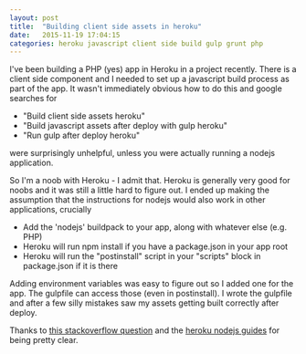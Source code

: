 ```yaml
---
layout: post
title:  "Building client side assets in heroku"
date:   2015-11-19 17:04:15
categories: heroku javascript client side build gulp grunt php
---
```


I've been building a PHP (yes) app in Heroku in a project recently. There is a client side component and I needed
to set up a javascript build process as part of the app. It wasn't immediately obvious how to do this and google
searches for

 - "Build client side assets heroku"
 - "Build javascript assets after deploy with gulp heroku"
 - "Run gulp after deploy heroku"

were surprisingly unhelpful, unless you were actually running a nodejs application.

So I'm a noob with Heroku - I admit that. Heroku is generally very good for noobs and it was still a little hard to figure out. I ended
up making the assumption that the instructions for nodejs would also work in other applications, crucially

 - Add the 'nodejs' buildpack to your app, along with whatever else (e.g. PHP)
 - Heroku will run npm install if you have a package.json in your app root
 - Heroku will run the "postinstall" script in your "scripts" block in package.json if it is there

Adding environment variables was easy to figure out so I added one for the app. The gulpfile can access those (even in postinstall).
I wrote the gulpfile and after a few silly mistakes saw my assets getting built correctly after deploy.

Thanks to <a href="http://stackoverflow.com/questions/24504476/how-to-deploy-node-that-uses-gulp-to-heroku">this stackoverflow question</a> and the <a href="https://devcenter.heroku.com/articles/nodejs-support#customizing-the-build-process">heroku nodejs guides</a> for being pretty clear.
